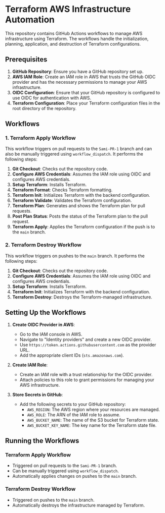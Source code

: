 
# Terraform AWS Infrastructure Automation

This repository contains GitHub Actions workflows to manage AWS infrastructure using Terraform. The workflows handle the initialization, planning, application, and destruction of Terraform configurations.

## Prerequisites

1. **GitHub Repository**: Ensure you have a GitHub repository set up.
2. **AWS IAM Role**: Create an IAM role in AWS that trusts the GitHub OIDC provider and has the necessary permissions to manage your AWS infrastructure.
3. **OIDC Configuration**: Ensure that your GitHub repository is configured to use OIDC for authentication with AWS.
4. **Terraform Configuration**: Place your Terraform configuration files in the root directory of the repository.

## Workflows

### 1. Terraform Apply Workflow

This workflow triggers on pull requests to the `Sami-PR-1` branch and can also be manually triggered using `workflow_dispatch`. It performs the following steps:

1. **Git Checkout**: Checks out the repository code.
2. **Configure AWS Credentials**: Assumes the IAM role using OIDC and configures AWS credentials.
3. **Setup Terraform**: Installs Terraform.
4. **Terraform Format**: Checks Terraform formatting.
5. **Terraform Init**: Initializes Terraform with the backend configuration.
6. **Terraform Validate**: Validates the Terraform configuration.
7. **Terraform Plan**: Generates and shows the Terraform plan for pull requests.
8. **Post Plan Status**: Posts the status of the Terraform plan to the pull request.
9. **Terraform Apply**: Applies the Terraform configuration if the push is to the `main` branch.

### 2. Terraform Destroy Workflow

This workflow triggers on pushes to the `main` branch. It performs the following steps:

1. **Git Checkout**: Checks out the repository code.
2. **Configure AWS Credentials**: Assumes the IAM role using OIDC and configures AWS credentials.
3. **Setup Terraform**: Installs Terraform.
4. **Terraform Init**: Initializes Terraform with the backend configuration.
5. **Terraform Destroy**: Destroys the Terraform-managed infrastructure.

## Setting Up the Workflows

1. **Create OIDC Provider in AWS**:
   - Go to the IAM console in AWS.
   - Navigate to "Identity providers" and create a new OIDC provider.
   - Use `https://token.actions.githubusercontent.com` as the provider URL.
   - Add the appropriate client IDs (`sts.amazonaws.com`).

2. **Create IAM Role**:
   - Create an IAM role with a trust relationship for the OIDC provider.
   - Attach policies to this role to grant permissions for managing your AWS infrastructure.

3. **Store Secrets in GitHub**:
   - Add the following secrets to your GitHub repository:
     - `AWS_REGION`: The AWS region where your resources are managed.
     - `AWS_ROLE`: The ARN of the IAM role to assume.
     - `AWS_BUCKET_NAME`: The name of the S3 bucket for Terraform state.
     - `AWS_BUCKET_KEY_NAME`: The key name for the Terraform state file.

## Running the Workflows

### Terraform Apply Workflow

- Triggered on pull requests to the `Sami-PR-1` branch.
- Can be manually triggered using `workflow_dispatch`.
- Automatically applies changes on pushes to the `main` branch.

### Terraform Destroy Workflow

- Triggered on pushes to the `main` branch.
- Automatically destroys the infrastructure managed by Terraform.
